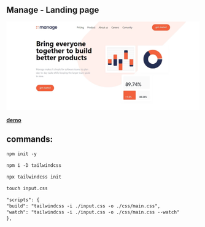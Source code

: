 ## Manage - Landing page

![Preview](/img/preview.webp?raw=true)

[**demo**](https://manage-mbdev.netlify.app/)

## commands:

```
npm init -y
```

```
npm i -D tailwindcss
```

```
npx tailwindcss init
```

```
touch input.css
```

```
"scripts": {
"build": "tailwindcss -i ./input.css -o ./css/main.css",
"watch": "tailwindcss -i ./input.css -o ./css/main.css --watch"
},
```
